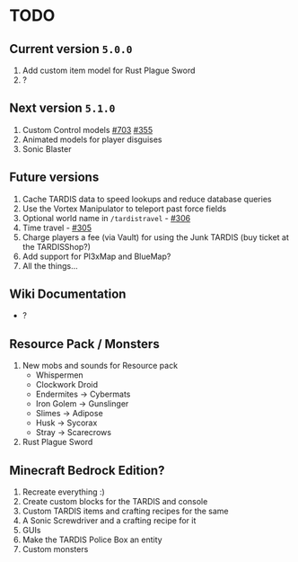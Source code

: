 # TODO

## Current version `5.0.0`

1. Add custom item model for Rust Plague Sword
2. ?

## Next version `5.1.0`

1. Custom Control models [#703](https://github.com/eccentricdevotion/TARDIS/issues/703)
   [#355](https://github.com/eccentricdevotion/TARDIS/issues/355)
2. Animated models for player disguises
3. Sonic Blaster

## Future versions

1. Cache TARDIS data to speed lookups and reduce database queries
2. Use the Vortex Manipulator to teleport past force fields
3. Optional world name in `/tardistravel` - [#306](https://github.com/eccentricdevotion/TARDIS/issues/306)
4. Time travel - [#305](https://github.com/eccentricdevotion/TARDIS/issues/305)
5. Charge players a fee (via Vault) for using the Junk TARDIS (buy ticket at the TARDISShop?)
6. Add support for Pl3xMap and BlueMap?
7. All the things...

## Wiki Documentation

* ?

## Resource Pack / Monsters

1. New mobs and sounds for Resource pack
   * Whispermen
   * Clockwork Droid
   * Endermites -> Cybermats
   * Iron Golem -> Gunslinger
   * Slimes -> Adipose
   * Husk -> Sycorax
   * Stray -> Scarecrows
2. Rust Plague Sword

## Minecraft Bedrock Edition?

1. Recreate everything :)
2. Create custom blocks for the TARDIS and console
3. Custom TARDIS items and crafting recipes for the same
4. A Sonic Screwdriver and a crafting recipe for it
5. GUIs
6. Make the TARDIS Police Box an entity
7. Custom monsters
